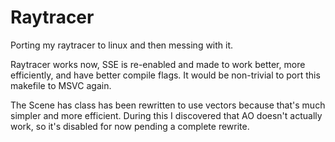 Raytracer
=========

Porting my raytracer to linux and then messing with it.

Raytracer works now, SSE is re-enabled and made to work better, more efficiently, and have better compile flags. It would be non-trivial to port this makefile to MSVC again.

The Scene has class has been rewritten to use vectors because that's much simpler and more efficient. During this I discovered that AO doesn't actually work, so it's disabled for now pending a complete rewrite.
